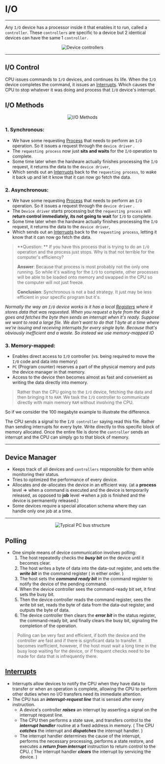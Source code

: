 # I/O
<hr>

Any `I/O` device has a processor inside it that enables it to run, called a `controller`. These `controllers` are specific to a device but 2 identical devices can have the same 1 `controller.`
 

<p align="center">
	<img src="https://www.cs.uic.edu/~jbell/CourseNotes/OperatingSystems/images/Chapter13/13_06_Kernel_IO_Structure.jpg"
 alt="Device controllers">
</p>

<hr>

## I/O Control
CPU issues commands to `I/O` devices, and continues its life. When the  `I/O` device completes the command, it issues an [Interrupts](Interrupts.md). Which causes the CPU to stop whatever it was doing and process that  `I/O` device's interrupt.

## I/O Methods
<p align="center">
	<img src="https://i.imgur.com/QLQXOO1.png" alt="I/O Methods">
</p>

### 1. Synchronous:
- We have some requesting [Process](Process.md) that needs to perform an `I/O` operation. So it issues a request through the `device driver` .
- The `requesting process` now just **sits and waits** for the `I/O` operation to complete.
- Some time later when the hardware actually finishes processing the `I/O` request, it returns the data to the `device driver`,
- Which sends out an [Interrupts](Interrupts.md) back to the `requesting process`, to wake it back up and let it know that it can now go fetch the data.
### 2. Asynchronous:
- We have some requesting [Process](Process.md) that needs to perform an `I/O` operation. So it issues a request through the `device driver` .
- The `Device driver` starts processing but the `requesting process` will **return control immediately, its not going to wait** for `I/O` to complete.
- Some time later when the hardware actually finishes processing the `I/O` request, it returns the data to the `device driver`,
- Which sends out an [Interrupts](Interrupts.md) back to the `requesting process`, letting it know that it can now go fetch the data.

> **Question: ** If you have this process that is trying to do an `I/O` operation and the process just stops. Why is that not terrible for the computer's efficiency?
> 
> **Answer**: Because that process is most probably not the only one running. So while it's waiting for the `I/O` to complete, other processes will be able to be loaded onto memory and swapped in the CPU so the computer will not just freeze.
> 
> **Conclusion**: Synchronous is not a bad strategy. It just may be less efficient in your specific program but it's.


*Normally the way an `I/O` device works is it has a local [Registers](Registers.md) where it stores data that was requested. When you request a byte from the disk it goes and fetches the byte then sends an interrupt when it's ready. Suppose we want to read a large file. We don't want to do that 1 byte at a time where we're issuing and receiving interrupts for every single byte. Because that's obviously inefficient and a waste. So instead we use memory-mapped IO*

### 3. Memory-mapped:
- Enables direct access to `I/O` controller (vs. being required to move the `I/O` code and data into memory)
- `PC` (Program counter) reserves a part of the physical memory and puts the device manager in that memory.
- Access to the device then becomes almost as fast and convenient as writing the data directly into memory.

>Rather than the CPU going to the `I/O` device, fetching the data and then bringing it to `RAM`. We task the `I/O` controller to communicate directly with main memory `RAM` without involving the CPU.

So if we consider the 100 megabyte example to illustrate the difference.

The CPU sends a signal to the `I/O controller` saying read this file. Rather than sending interrupts for every byte. Write directly to this specific block of memory allocated. Once the entire file is done the `controller` sends an interrupt and the CPU can simply go to that block of memory.
<hr>

## Device Manager
- Keeps track of all devices and `controllers` responsible for them while monitoring their status.
- Tries to optimized the performance of every device.
- Allocates and de-allocates the device in an efficient way. (at a
 **process** level => when a command is executed and the device is temporarily released, as opposed to
 **job** level =>when a job is finished and the device is permanently released.)
- Some devices require a special allocation schema where they can handle only one job at a time.
<hr>

<p align="center">
	<img src="https://www.cs.uic.edu/~jbell/CourseNotes/OperatingSystems/images/Chapter13/13_01_TypicalBus.jpg"
 alt="Typical PC bus structure">
</p>

## Polling

-   One simple means of device communication involves polling:
    1.  The host repeatedly checks the _**busy bit**_ on the device until it becomes clear.
    2.  The host writes a byte of data into the data-out register, and sets the _**write bit**_ in the command register ( in either order. )
    3.  The host sets the _**command ready bit**_ in the command register to notify the device of the pending command.
    4.  When the device controller sees the command-ready bit set, it first sets the busy bit.
    5.  Then the device controller reads the command register, sees the write bit set, reads the byte of data from the data-out register, and outputs the byte of data.
    6.  The device controller then clears the _**error bit**_ in the status register, the command-ready bit, and finally clears the busy bit, signaling the completion of the operation.
> Polling can be very fast and efficient, if both the device and the controller are fast and if there is significant data to transfer. It becomes inefficient, however, if the host must wait a long time in the busy loop waiting for the device, or if frequent checks need to be made for data that is infrequently there.

## [Interrupts](Interrupts.md)
-   Interrupts allow devices to notify the CPU when they have data to transfer or when an operation is complete, allowing the CPU to perform other duties when no I/O transfers need its immediate attention.
-   The CPU has an _**interrupt-request line**_ that is sensed after every instruction.
    -   A device's controller _**raises**_ an interrupt by asserting a signal on the interrupt request line.
    -   The CPU then performs a state save, and transfers control to the _**interrupt handler**_ routine at a fixed address in memory. ( The CPU _**catches**_ the interrupt and _**dispatches**_ the interrupt handler. )
    -   The interrupt handler determines the cause of the interrupt, performs the necessary processing, performs a state restore, and executes a _**return from interrupt**_ instruction to return control to the CPU. ( The interrupt handler _**clears**_ the interrupt by servicing the device. )
